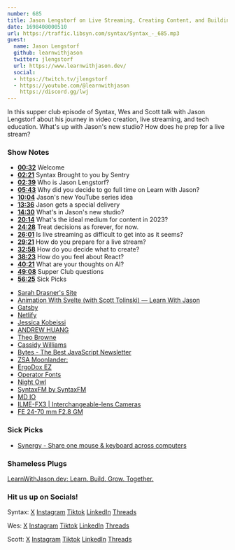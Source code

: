 ```yaml
---
number: 685
title: Jason Lengstorf on Live Streaming, Creating Content, and Building a Studio Space
date: 1698408000510
url: https://traffic.libsyn.com/syntax/Syntax_-_685.mp3
guest:
  name: Jason Lengstorf
  github: learnwithjason
  twitter: jlengstorf
  url: https://www.learnwithjason.dev/
  social:
  - https://twitch.tv/jlengstorf
  - https://youtube.com/@learnwithjason
    https://discord.gg/lwj
---
```


In this supper club episode of Syntax, Wes and Scott talk with Jason Lengstorf about his journey in video creation, live streaming, and tech education. What's up with Jason's new studio? How does he prep for a live stream? 

### Show Notes

* **[00:32](#t=00:32)** Welcome
* **[02:21](#t=02:21)** Syntax Brought to you by Sentry
* **[02:39](#t=02:39)** Who is Jason Lengstorf?
* **[05:43](#t=05:43)** Why did you decide to go full time on Learn with Jason?
* **[10:04](#t=10:04)** Jason's new YouTube series idea
* **[13:36](#t=13:36)** Jason gets a special delivery
* **[14:30](#t=14:30)** What's in Jason's new studio?
* **[20:14](#t=20:14)** What's the ideal medium for content in 2023?
* **[24:28](#t=24:28)** Treat decisions as forever, for now.
* **[26:01](#t=26:01)** Is live streaming as difficult to get into as it seems?
* **[29:21](#t=29:21)** How do you prepare for a live stream?
* **[32:58](#t=32:58)** How do you decide what to create?
* **[38:23](#t=38:23)** How do you feel about React?
* **[40:21](#t=40:21)** What are your thoughts on AI?
* **[49:08](#t=49:08)** Supper Club questions
* **[56:25](#t=56:25)** Sick Picks

- [Sarah Drasner's Site](https://sarah.dev/)
- [Animation With Svelte (with Scott Tolinski) — Learn With Jason](https://www.youtube.com/watch?v=vxCWZlVLEcY)
- [Gatsby](https://www.gatsbyjs.com/)
- [Netlify](https://www.netlify.com/)
- [Jessica Kobeissi](https://www.youtube.com/jessicakobeissi)
- [ANDREW HUANG](https://www.youtube.com/channel/UCdcemy56JtVTrsFIOoqvV8g)
- [Theo Browne](https://t3.gg/)
- [Cassidy Williams](https://cassidoo.co/)
- [Bytes - The Best JavaScript Newsletter](https://bytes.dev/)
- [ZSA Moonlander:](https://www.zsa.io/moonlander/)
- [ErgoDox EZ](https://ergodox-ez.com/)
- [Operator Fonts](https://www.typography.com/fonts/operator/overview/)
- [Night Owl](https://marketplace.visualstudio.com/items?itemName=sdras.night-owl)
- [SyntaxFM by SyntaxFM](https://vscodethemes.com/e/syntaxfm.syntaxfm/syntax-fm)
- [MD IO](https://mass-driver.com/typefaces/md-io)
- [ILME-FX3 | Interchangeable-lens Cameras](https://www.sony.ca/en/interchangeable-lens-cameras/products/ilme-fx3)
- [FE 24-70 mm F2.8 GM](https://www.sony.ca/en/electronics/camera-lenses/sel2470gm)


### Sick Picks

- [Synergy - Share one mouse & keyboard across computers](https://symless.com/synergy)

### Shameless Plugs

[LearnWithJason.dev: Learn. Build. Grow. Together.](https://www.learnwithjason.dev/)

### Hit us up on Socials!

Syntax: [X](https://twitter.com/syntaxfm) [Instagram](https://www.instagram.com/syntax_fm/) [Tiktok](https://www.tiktok.com/@syntaxfm) [LinkedIn](https://www.linkedin.com/company/96077407/admin/feed/posts/) [Threads](https://www.threads.net/@syntax_fm)

Wes: [X](https://twitter.com/wesbos) [Instagram](https://www.instagram.com/wesbos/) [Tiktok](https://www.tiktok.com/@wesbos) [LinkedIn](https://www.linkedin.com/in/wesbos/) [Threads](https://www.threads.net/@wesbos)

Scott: [X](https://twitter.com/stolinski) [Instagram](https://www.instagram.com/stolinski/) [Tiktok](https://www.tiktok.com/@stolinski) [LinkedIn](https://www.linkedin.com/in/stolinski/) [Threads](https://www.threads.net/@stolinski)